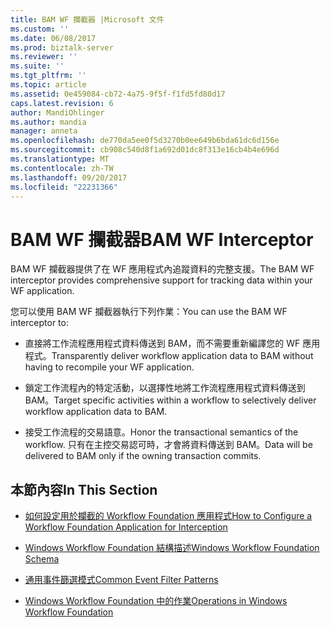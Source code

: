```yaml
---
title: BAM WF 攔截器 |Microsoft 文件
ms.custom: ''
ms.date: 06/08/2017
ms.prod: biztalk-server
ms.reviewer: ''
ms.suite: ''
ms.tgt_pltfrm: ''
ms.topic: article
ms.assetid: 0e459084-cb72-4a75-9f5f-f1fd5fd80d17
caps.latest.revision: 6
author: MandiOhlinger
ms.author: mandia
manager: anneta
ms.openlocfilehash: de770da5ee0f5d3270b0ee649b6bda61dc6d156e
ms.sourcegitcommit: cb908c540d8f1a692d01dc8f313e16cb4b4e696d
ms.translationtype: MT
ms.contentlocale: zh-TW
ms.lasthandoff: 09/20/2017
ms.locfileid: "22231366"
---
```

# <a name="bam-wf-interceptor"></a><span data-ttu-id="33c10-102">BAM WF 攔截器</span><span class="sxs-lookup"><span data-stu-id="33c10-102">BAM WF Interceptor</span></span>
<span data-ttu-id="33c10-103">BAM WF 攔截器提供了在 WF 應用程式內追蹤資料的完整支援。</span><span class="sxs-lookup"><span data-stu-id="33c10-103">The BAM WF interceptor provides comprehensive support for tracking data within your WF application.</span></span>  
  
 <span data-ttu-id="33c10-104">您可以使用 BAM WF 攔截器執行下列作業：</span><span class="sxs-lookup"><span data-stu-id="33c10-104">You can use the BAM WF interceptor to:</span></span>  
  
-   <span data-ttu-id="33c10-105">直接將工作流程應用程式資料傳送到 BAM，而不需要重新編譯您的 WF 應用程式。</span><span class="sxs-lookup"><span data-stu-id="33c10-105">Transparently deliver workflow application data to BAM without having to recompile your WF application.</span></span>  
  
-   <span data-ttu-id="33c10-106">鎖定工作流程內的特定活動，以選擇性地將工作流程應用程式資料傳送到 BAM。</span><span class="sxs-lookup"><span data-stu-id="33c10-106">Target specific activities within a workflow to selectively deliver workflow application data to BAM.</span></span>  
  
-   <span data-ttu-id="33c10-107">接受工作流程的交易語意。</span><span class="sxs-lookup"><span data-stu-id="33c10-107">Honor the transactional semantics of the workflow.</span></span> <span data-ttu-id="33c10-108">只有在主控交易認可時，才會將資料傳送到 BAM。</span><span class="sxs-lookup"><span data-stu-id="33c10-108">Data will be delivered to BAM only if the owning transaction commits.</span></span>  
  
## <a name="in-this-section"></a><span data-ttu-id="33c10-109">本節內容</span><span class="sxs-lookup"><span data-stu-id="33c10-109">In This Section</span></span>  
  
-   [<span data-ttu-id="33c10-110">如何設定用於攔截的 Workflow Foundation 應用程式</span><span class="sxs-lookup"><span data-stu-id="33c10-110">How to Configure a Workflow Foundation Application for Interception</span></span>](../core/how-to-configure-a-workflow-foundation-application-for-interception.md)  
  
-   [<span data-ttu-id="33c10-111">Windows Workflow Foundation 結構描述</span><span class="sxs-lookup"><span data-stu-id="33c10-111">Windows Workflow Foundation Schema</span></span>](../core/windows-workflow-foundation-schema.md)  
  
-   [<span data-ttu-id="33c10-112">通用事件篩選模式</span><span class="sxs-lookup"><span data-stu-id="33c10-112">Common Event Filter Patterns</span></span>](../core/common-event-filter-patterns.md)  
  
-   [<span data-ttu-id="33c10-113">Windows Workflow Foundation 中的作業</span><span class="sxs-lookup"><span data-stu-id="33c10-113">Operations in Windows Workflow Foundation</span></span>](../core/operations-in-windows-workflow-foundation.md)